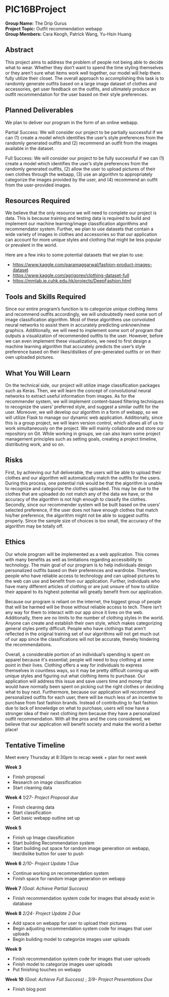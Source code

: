 # PIC16BProject

**Group Name:** The Drip Gurus <br>
**Project Topic:** Outfit recommendation webapp <br>
**Group Members:** Cara Keogh, Patrick Wang, Yu-Hsin Huang <br>

## Abstract
This project aims to address the problem of people not being able to decide what to wear. Whether they don’t want to spend the time styling themselves or they aren’t sure what items work well together, our model will help them fully utilize their closet. The overall approach to accomplishing this task is to randomly generate outfits based on a large image dataset of clothes and accessories, get user feedback on the outfits, and ultimately produce an outfit recommendation for the user based on their style preferences.

## Planned Deliverables
We plan to deliver our program in the form of an online webapp.

Partial Success: 
We will consider our project to be partially successful if we can (1) create a model which identifies the user’s style preferences from the randomly generated outfits and (2) recommend an outfit from the images available in the dataset.

Full Success: 
We will consider our project to be fully successful if we can (1) create a model which identifies the user’s style preferences from the randomly generated outfits, (2) allow the user to upload pictures of their own clothes through the webapp, (3) use an algorithm to appropriately categorize the images provided by the user, and (4) recommend an outfit from the user-provided images. 

## Resources Required
We believe that the only resource we will need to complete our project is data. This is because training and testing data is required to build and implement our machine learning/image classification algorithms and recommendator system. Further, we plan to use datasets that contain a wide variety of images in clothes and accessories so that our application can account for more unique styles and clothing that might be less popular or prevalent in the world. 

Here are a few inks to some potential datasets that we plan to use:
- https://www.kaggle.com/paramaggarwal/fashion-product-images-dataset
- https://www.kaggle.com/agrigorev/clothing-dataset-full
- https://mmlab.ie.cuhk.edu.hk/projects/DeepFashion.html

## Tools and Skills Required
Since our entire program’s function is to categorize unique clothing items and recommend outfits accordingly, we will undoubtedly need some sort of image classification algorithm. Most of these algorithms use convoluted neural networks to assist them in accurately predicting unknown/new graphics. Additionally, we will need to implement some sort of program that outputs a visualization of recommended outfits to the user. However, before we can even implement these visualizations, we need to first design a machine learning algorithm that accurately predicts the user’s style preference based on their likes/dislikes of pre-generated outfits or on their own uploaded pictures. 

## What You Will Learn
On the technical side, our project will utilize image classification packages such as Keras. Then, we will learn the concept of convolutional neural networks to extract useful information from images. As for the recommender system, we will implement content-based filtering techniques to recognize the users’ preferred style, and suggest a similar outfit for the user. Moreover, we will develop our algorithm in a form of webapp, so we will utilize Flask to manage our dynamic web application. Additionally, since this is a group project, we will learn version control, which allows all of us to work simultaneously on the project. We will mainly collaborate and store our repository on Git. While working in groups, we can also learn some project management principles such as setting goals, creating a project timeline, distributing work, and so on.

## Risks
First, by achieving our full deliverable, the users will be able to upload their clothes and our algorithm will automatically match the outfits for the users. During this process, one potential risk would be that the algorithm is unable to recognize and categorize the clothes uploaded. This may be due to the clothes that are uploaded do not match any of the data we have, or the accuracy of the algorithm is not high enough to classify the clothes. Secondly, since our recommender system will be built based on the users’ selected preference, if the user does not have enough clothes that match his/her preference, the algorithm might not be able to suggest outfits properly. Since the sample size of choices is too small, the accuracy of the algorithm may be totally off.

## Ethics
Our whole program will be implemented as a web application. This comes with many benefits as well as limitations regarding accessibility to technology. The main goal of our program is to help individuals design personalized outfits based on their preferences and wardrobe. Therefore, people who have reliable access to technology and can upload pictures to the web can use and benefit from our application. Further, individuals who have many different articles of clothing or are just unsure of how to utilize their apparel to its highest potential will greatly benefit from our application. 

Because our program is reliant on the internet, the biggest group of people that will be harmed will be those without reliable access to tech. There isn’t any way for them to interact with our app since it lives on the web. Additionally, there are no limits to the number of clothing styles in the world. Anyone can create and establish their own style, which makes categorizing general styles pretty difficult. People who have clothings that aren’t reflected in the original training set of our algorithms will not get much out of our app since the classifications will not be accurate, thereby hindering the recommendations. 

Overall, a considerable portion of an individual’s spending is spent on apparel because it's essential; people will need to buy clothing at some point in their lives. Clothing offers a way for individuals to express themselves in countless ways, so it may be pretty difficult coming up with unique styles and figuring out what clothing items to purchase. Our application will address this issue and save users time and money that would have normally been spent on picking out the right clothes or deciding what to buy next. Furthermore, because our application will recommend personalized outfits for each user, there will be much less of an incentive to purchase from fast fashion brands. Instead of contributing to fast fashion due to lack of knowledge on what to purchase, users will now have a stronger idea of their next clothing item because they have a personalized outfit recommendation. With all the pros and the cons considered, we believe that our application will benefit society and make the world a better place!

## Tentative Timeline
Meet every Thursday at 8:30pm to recap week + plan for next week

**Week 3**
- Finish proposal
- Research on image classification
- Start cleaning data

**Week 4**
*1/27- Project Proposal due*
- Finish cleaning data
- Start classification
- Get basic webapp outline set up

**Week 5**
- Finish up Image classification
- Start building Recommendation system
- Start building out space for random image generation on webapp, like/dislike button for user to push

**Week 6**
*2/10- Project Update 1 Due*
- Continue working on recommendation system
- Finish space for random image generation on webapp

**Week 7**
*(Goal: Achieve Partial Success)*
- Finish recommendation system code for images that already exist in database

**Week 8**
*2/24- Project Update 2 Due*
- Add space on webapp for user to upload their pictures
- Begin adjusting recommendation system code for images that user uploads
- Begin building model to categorize images user uploads

**Week 9**
- Finish recommendation system code for images that user uploads
- Finish model to categorize images user uploads
- Put finishing touches on webapp

**Week 10**
*(Goal: Achieve Full Success)* ; 
*3/9- Project Presentations Due*
- Finish blog post
